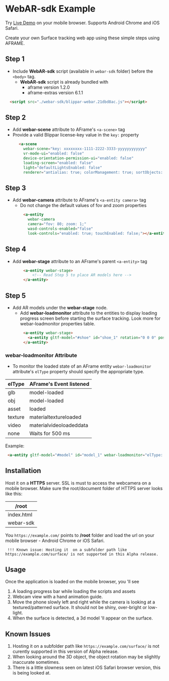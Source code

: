 # WebAR-sdk Example

Try [Live Demo](https://webar-sdk.blippar.com/ "WebAR-sdk Example Live Demo") on your mobile browser. Supports Android Chrome and iOS Safari.

Create your own Surface tracking web app using these simple steps using AFRAME.

## Step 1

- Include **WebAR-sdk** script (available in `webar-sdk` folder) before the `<body>` tag.
  - **WebAR-sdk** script is already bundled with
    - aframe version 1.2.0
    - aframe-extras version 6.1.1

``` html
  <script src="./webar-sdk/blippar-webar.21dbd8ac.js"></script>
```

## Step 2

- Add **webar-scene** attribute to AFrame's `<a-scene>` tag
- Provide a valid Blippar license-key value in the `key:` property

``` html
      <a-scene
        webar-scene="key: xxxxxxxx-1111-2222-3333-yyyyyyyyyyyy"
        vr-mode-ui="enabled: false"
        device-orientation-permission-ui="enabled: false"
        loading-screen="enabled: false"
        light="defaultLightsEnabled: false"
        renderer="antialias: true; colorManagement: true; sortObjects: false; precision: high; logarithmicDepthBuffer: false; physicallyCorrectLights: false;">
```

## Step 3

- Add **webar-camera** attribute to AFrame's `<a-entity camera>` tag
  - Do not change the default values of fov and zoom properties

``` html
        <a-entity
          webar-camera
          camera="fov: 80; zoom: 1;"
          wasd-controls-enabled="false"
          look-controls="enabled: true; touchEnabled: false;"></a-entity>
```

## Step 4

- Add **webar-stage** attribute to an AFrame's parent `<a-entity>` tag

``` html
        <a-entity webar-stage>
            <!-- Read Step 5 to place AR models here -->
        </a-entity>
```

## Step 5

- Add AR models under the **webar-stage** node.
  - Add **webar-loadmonitor** attribute to the entities to display loading progress screen before starting the surface tracking. Look more for webar-loadmonitor properties table.

``` html
        <a-entity webar-stage>
          <a-entity gltf-model="#shoe" id="shoe_1" rotation="0 0 0" position="0 0 0" scale="5 5 5" webar-loadmonitor="elType: glb"></a-entity>
        </a-entity>
```

### webar-loadmonitor Attribute

- To monitor the loaded state of an AFrame entity `webar-loadmonitor` attribute's `elType` property should specify the appropriate type.

| elType         | AFrame's Event listened |
|----------------|-------------------------|
| glb            | model-loaded            |
| obj            | model-loaded            |
| asset          | loaded                  |
| texture        | materialtextureloaded   |
| video          | materialvideoloadeddata |
| none           | Waits for 500 ms        |

Example:

``` html
 <a-entity gltf-model="#model" id="model_1" webar-loadmonitor="elType: obj"></a-entity>
```

## Installation

Host it on a **HTTPS** server. SSL is must to access the webcamera on a mobile browser. Make sure the root/document folder of HTTPS server looks like this:

| /root       |
|-------------|
|  index.html |
|  webar-sdk  |

You `https://example.com/` points to **/root** folder and load the url on your mobile browser - Android Chrome or iOS Safari.

``` Note
 !!! Known issue: Hosting it  on a subfolder path like https://example.com/surface/ is not supported in this Alpha release.
```

## Usage

Once the application is loaded on the mobile browser, you 'll see

  1. A loading progress bar while loading the scripts and assets
  2. Webcam view with a hand animation guide.
  3. Move the phone slowly left and right while the camera is looking at a textured/patterned surface. It should not be shiny, over-bright or low-light.
  4. When the surface is detected, a 3d model 'll appear on the surface.

## Known Issues

  1. Hosting it  on a subfolder path like `https://example.com/surface/` is not curently supported in this version of Alpha release.
  2. When looking around the 3D object, the object rotation may be slighltly inaccurate sometimes.
  3. There is a little slowness seen on latest iOS Safari browser version, this is being looked at. 
